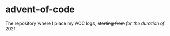 # advent-of-code
The repository where I place my AOC logs, ~~starting from~~ *for the duration of* 2021
